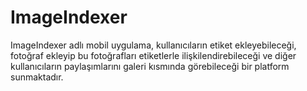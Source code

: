 # ImageIndexer
 ImageIndexer adlı mobil uygulama, kullanıcıların etiket ekleyebileceği, fotoğraf ekleyip bu fotoğrafları etiketlerle ilişkilendirebileceği ve diğer kullanıcıların paylaşımlarını galeri kısmında görebileceği bir platform sunmaktadır. 
